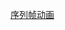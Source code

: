 [序列帧动画](file:///D:/Obsidian%20Unity/Unity/Unity%E5%9B%9B%E9%83%A8%E6%9B%B2/Assets/Scripts/Unity%C2%B7%E6%A0%B8%E5%BF%83/2D%E5%8A%A8%E7%94%BB/%E5%BA%8F%E5%88%97%E5%B8%A7%E5%8A%A8%E7%94%BB.cs)